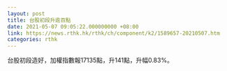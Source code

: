 ```yaml
---
layout: post
title: 台股初段升逾百點
date: 2021-05-07 09:05:22.000000000 +08:00
link: https://news.rthk.hk/rthk/ch/component/k2/1589657-20210507.htm
categories: rthk
---
```


台股初段造好，加權指數報17135點，升141點，升幅0.83%。
